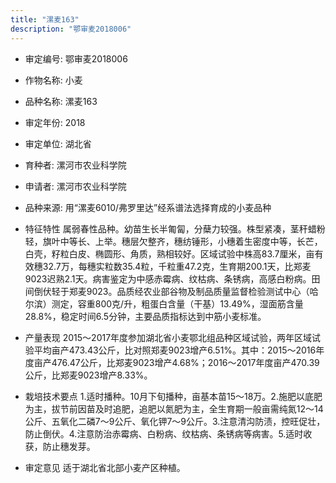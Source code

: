 ```yaml
---
title: "漯麦163"
description: "鄂审麦2018006"
---
```

* 审定编号:  鄂审麦2018006

*  作物名称:  小麦

*  品种名称:  漯麦163

*  审定年份:  2018

*  审定单位:  湖北省

* 育种者:  漯河市农业科学院

*  申请者:  漯河市农业科学院

*  品种来源:  用“漯麦6010/弗罗里达”经系谱法选择育成的小麦品种

*  特征特性
属弱春性品种。幼苗生长半匍匐，分蘖力较强。株型紧凑，茎秆蜡粉轻，旗叶中等长、上举。穗层欠整齐，穗纺锤形，小穗着生密度中等，长芒，白壳，籽粒白皮、椭圆形、角质，熟相较好。区域试验中株高83.7厘米，亩有效穗32.7万，每穗实粒数35.4粒，千粒重47.2克，生育期200.1天，比郑麦9023迟熟2.1天。病害鉴定为中感赤霉病、纹枯病、条锈病，高感白粉病。田间倒伏轻于郑麦9023。品质经农业部谷物及制品质量监督检验测试中心（哈尔滨）测定，容重800克/升，粗蛋白含量（干基）13.49%，湿面筋含量28.8%，稳定时间6.5分钟，主要品质指标达到中筋小麦标准。

*  产量表现
2015～2017年度参加湖北省小麦鄂北组品种区域试验，两年区域试验平均亩产473.43公斤，比对照郑麦9023增产6.51%。其中：2015～2016年度亩产476.47公斤，比郑麦9023增产4.68%；2016～2017年度亩产470.39公斤，比郑麦9023增产8.33%。

*  栽培技术要点
1.适时播种。10月下旬播种，亩基本苗15～18万。2.施肥以底肥为主，拔节前因苗及时追肥，追肥以氮肥为主，全生育期一般亩需纯氮12～14公斤、五氧化二磷7～9公斤、氧化钾7～9公斤。3.注意清沟防渍，控旺促壮，防止倒伏。4.注意防治赤霉病、白粉病、纹枯病、条锈病等病害。5.适时收获，防止穗发芽。

*  审定意见
适于湖北省北部小麦产区种植。
